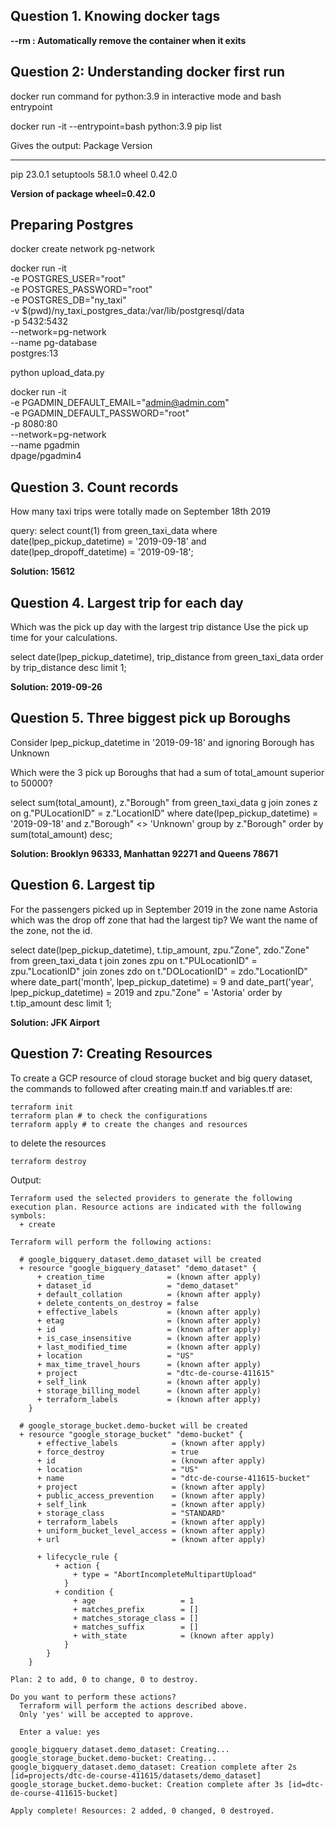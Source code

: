## Question 1. Knowing docker tags

**--rm : Automatically remove the container when it exits**

## Question 2: Understanding docker first run
docker run command for python:3.9 in interactive mode and bash entrypoint

docker run -it --entrypoint=bash python:3.9
pip list

Gives the output:
Package    Version
---------- -------
pip        23.0.1
setuptools 58.1.0
wheel      0.42.0

**Version of package wheel=0.42.0**

## Preparing Postgres

docker create network pg-network

docker run -it \
 -e POSTGRES_USER="root" \
 -e POSTGRES_PASSWORD="root" \
 -e POSTGRES_DB="ny_taxi" \
 -v $(pwd)/ny_taxi_postgres_data:/var/lib/postgresql/data \
 -p 5432:5432 \
 --network=pg-network \
 --name pg-database \
 postgres:13

python upload_data.py

docker run -it \
 -e PGADMIN_DEFAULT_EMAIL="admin@admin.com" \
 -e PGADMIN_DEFAULT_PASSWORD="root" \
 -p 8080:80 \
 --network=pg-network \
 --name pgadmin \
 dpage/pgadmin4

## Question 3. Count records

How many taxi trips were totally made on September 18th 2019

query: 
select count(1) from green_taxi_data
where date(lpep_pickup_datetime) = '2019-09-18'
and date(lpep_dropoff_datetime) = '2019-09-18';

**Solution: 15612**

## Question 4. Largest trip for each day
Which was the pick up day with the largest trip distance Use the pick up time for your calculations.

select date(lpep_pickup_datetime), trip_distance 
from green_taxi_data
order by trip_distance desc
limit 1;

**Solution: 2019-09-26**

## Question 5. Three biggest pick up Boroughs
Consider lpep_pickup_datetime in '2019-09-18' and ignoring Borough has Unknown

Which were the 3 pick up Boroughs that had a sum of total_amount superior to 50000?

select 
	sum(total_amount),
	z."Borough"
from 
	green_taxi_data g 
	join
	zones z
	on g."PULocationID" = z."LocationID"
where 
	date(lpep_pickup_datetime) = '2019-09-18'
	and z."Borough" <> 'Unknown'
group by 
	z."Borough"
order by 
	sum(total_amount) desc;

**Solution: Brooklyn 96333, Manhattan 92271 and Queens 78671**

## Question 6. Largest tip
For the passengers picked up in September 2019 in the zone name Astoria which was the drop off zone that had the largest tip? We want the name of the zone, not the id.

select 
	date(lpep_pickup_datetime),
	t.tip_amount,
	zpu."Zone",
	zdo."Zone"
from
	green_taxi_data t 
	join zones zpu on 
	t."PULocationID" = zpu."LocationID"
	join zones zdo on
	t."DOLocationID" = zdo."LocationID"
where
	date_part('month', lpep_pickup_datetime) = 9 and
	date_part('year', lpep_pickup_datetime) = 2019
	and zpu."Zone" = 'Astoria'
order by
	t.tip_amount desc
limit 1;

**Solution: JFK Airport**

## Question 7: Creating Resources

To create a GCP resource of cloud storage bucket and big query dataset,
the commands to followed after creating main.tf and variables.tf are:

```
terraform init
terraform plan # to check the configurations
terraform apply # to create the changes and resources
```

to delete the resources 
```
terraform destroy
```

Output:

```
Terraform used the selected providers to generate the following execution plan. Resource actions are indicated with the following
symbols:
  + create

Terraform will perform the following actions:

  # google_bigquery_dataset.demo_dataset will be created
  + resource "google_bigquery_dataset" "demo_dataset" {
      + creation_time              = (known after apply)
      + dataset_id                 = "demo_dataset"
      + default_collation          = (known after apply)
      + delete_contents_on_destroy = false
      + effective_labels           = (known after apply)
      + etag                       = (known after apply)
      + id                         = (known after apply)
      + is_case_insensitive        = (known after apply)
      + last_modified_time         = (known after apply)
      + location                   = "US"
      + max_time_travel_hours      = (known after apply)
      + project                    = "dtc-de-course-411615"
      + self_link                  = (known after apply)
      + storage_billing_model      = (known after apply)
      + terraform_labels           = (known after apply)
    }

  # google_storage_bucket.demo-bucket will be created
  + resource "google_storage_bucket" "demo-bucket" {
      + effective_labels            = (known after apply)
      + force_destroy               = true
      + id                          = (known after apply)
      + location                    = "US"
      + name                        = "dtc-de-course-411615-bucket"
      + project                     = (known after apply)
      + public_access_prevention    = (known after apply)
      + self_link                   = (known after apply)
      + storage_class               = "STANDARD"
      + terraform_labels            = (known after apply)
      + uniform_bucket_level_access = (known after apply)
      + url                         = (known after apply)

      + lifecycle_rule {
          + action {
              + type = "AbortIncompleteMultipartUpload"
            }
          + condition {
              + age                   = 1
              + matches_prefix        = []
              + matches_storage_class = []
              + matches_suffix        = []
              + with_state            = (known after apply)
            }
        }
    }

Plan: 2 to add, 0 to change, 0 to destroy.

Do you want to perform these actions?
  Terraform will perform the actions described above.
  Only 'yes' will be accepted to approve.

  Enter a value: yes

google_bigquery_dataset.demo_dataset: Creating...
google_storage_bucket.demo-bucket: Creating...
google_bigquery_dataset.demo_dataset: Creation complete after 2s [id=projects/dtc-de-course-411615/datasets/demo_dataset]
google_storage_bucket.demo-bucket: Creation complete after 3s [id=dtc-de-course-411615-bucket]

Apply complete! Resources: 2 added, 0 changed, 0 destroyed.
```